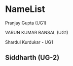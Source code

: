# NameList


Pranjay Gupta (UG1)

VARUN KUMAR BANSAL (UG1)

Shardul Kurdukar - UG1

## Siddharth  (UG-2)

